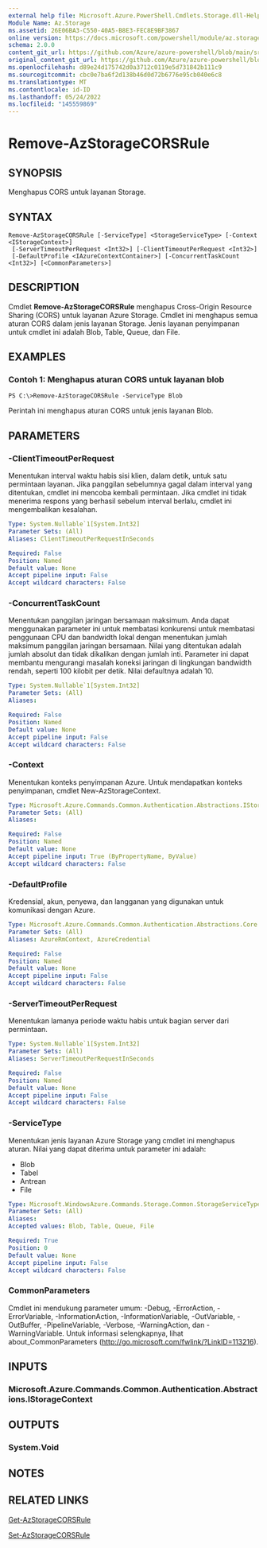 ```yaml
---
external help file: Microsoft.Azure.PowerShell.Cmdlets.Storage.dll-Help.xml
Module Name: Az.Storage
ms.assetid: 26E06BA3-C550-40A5-B8E3-FEC8E9BF3867
online version: https://docs.microsoft.com/powershell/module/az.storage/remove-azstoragecorsrule
schema: 2.0.0
content_git_url: https://github.com/Azure/azure-powershell/blob/main/src/Storage/Storage.Management/help/Remove-AzStorageCORSRule.md
original_content_git_url: https://github.com/Azure/azure-powershell/blob/main/src/Storage/Storage.Management/help/Remove-AzStorageCORSRule.md
ms.openlocfilehash: d89e24d175742d0a3712c0119e5d731842b111c9
ms.sourcegitcommit: cbc0e7ba6f2d138b46d0d72b6776e95cb040e6c8
ms.translationtype: MT
ms.contentlocale: id-ID
ms.lasthandoff: 05/24/2022
ms.locfileid: "145559869"
---
```

# Remove-AzStorageCORSRule

## SYNOPSIS
Menghapus CORS untuk layanan Storage.

## SYNTAX

```
Remove-AzStorageCORSRule [-ServiceType] <StorageServiceType> [-Context <IStorageContext>]
 [-ServerTimeoutPerRequest <Int32>] [-ClientTimeoutPerRequest <Int32>]
 [-DefaultProfile <IAzureContextContainer>] [-ConcurrentTaskCount <Int32>] [<CommonParameters>]
```

## DESCRIPTION
Cmdlet **Remove-AzStorageCORSRule** menghapus Cross-Origin Resource Sharing (CORS) untuk layanan Azure Storage.
Cmdlet ini menghapus semua aturan CORS dalam jenis layanan Storage.
Jenis layanan penyimpanan untuk cmdlet ini adalah Blob, Table, Queue, dan File.

## EXAMPLES

### Contoh 1: Menghapus aturan CORS untuk layanan blob
```
PS C:\>Remove-AzStorageCORSRule -ServiceType Blob
```

Perintah ini menghapus aturan CORS untuk jenis layanan Blob.

## PARAMETERS

### -ClientTimeoutPerRequest
Menentukan interval waktu habis sisi klien, dalam detik, untuk satu permintaan layanan.
Jika panggilan sebelumnya gagal dalam interval yang ditentukan, cmdlet ini mencoba kembali permintaan.
Jika cmdlet ini tidak menerima respons yang berhasil sebelum interval berlalu, cmdlet ini mengembalikan kesalahan.

```yaml
Type: System.Nullable`1[System.Int32]
Parameter Sets: (All)
Aliases: ClientTimeoutPerRequestInSeconds

Required: False
Position: Named
Default value: None
Accept pipeline input: False
Accept wildcard characters: False
```

### -ConcurrentTaskCount
Menentukan panggilan jaringan bersamaan maksimum.
Anda dapat menggunakan parameter ini untuk membatasi konkurensi untuk membatasi penggunaan CPU dan bandwidth lokal dengan menentukan jumlah maksimum panggilan jaringan bersamaan.
Nilai yang ditentukan adalah jumlah absolut dan tidak dikalikan dengan jumlah inti.
Parameter ini dapat membantu mengurangi masalah koneksi jaringan di lingkungan bandwidth rendah, seperti 100 kilobit per detik.
Nilai defaultnya adalah 10.

```yaml
Type: System.Nullable`1[System.Int32]
Parameter Sets: (All)
Aliases:

Required: False
Position: Named
Default value: None
Accept pipeline input: False
Accept wildcard characters: False
```

### -Context
Menentukan konteks penyimpanan Azure.
Untuk mendapatkan konteks penyimpanan, cmdlet New-AzStorageContext.

```yaml
Type: Microsoft.Azure.Commands.Common.Authentication.Abstractions.IStorageContext
Parameter Sets: (All)
Aliases:

Required: False
Position: Named
Default value: None
Accept pipeline input: True (ByPropertyName, ByValue)
Accept wildcard characters: False
```

### -DefaultProfile
Kredensial, akun, penyewa, dan langganan yang digunakan untuk komunikasi dengan Azure.

```yaml
Type: Microsoft.Azure.Commands.Common.Authentication.Abstractions.Core.IAzureContextContainer
Parameter Sets: (All)
Aliases: AzureRmContext, AzureCredential

Required: False
Position: Named
Default value: None
Accept pipeline input: False
Accept wildcard characters: False
```

### -ServerTimeoutPerRequest
Menentukan lamanya periode waktu habis untuk bagian server dari permintaan.

```yaml
Type: System.Nullable`1[System.Int32]
Parameter Sets: (All)
Aliases: ServerTimeoutPerRequestInSeconds

Required: False
Position: Named
Default value: None
Accept pipeline input: False
Accept wildcard characters: False
```

### -ServiceType
Menentukan jenis layanan Azure Storage yang cmdlet ini menghapus aturan.
Nilai yang dapat diterima untuk parameter ini adalah:
- Blob 
- Tabel 
- Antrean 
- File

```yaml
Type: Microsoft.WindowsAzure.Commands.Storage.Common.StorageServiceType
Parameter Sets: (All)
Aliases:
Accepted values: Blob, Table, Queue, File

Required: True
Position: 0
Default value: None
Accept pipeline input: False
Accept wildcard characters: False
```

### CommonParameters
Cmdlet ini mendukung parameter umum: -Debug, -ErrorAction, -ErrorVariable, -InformationAction, -InformationVariable, -OutVariable, -OutBuffer, -PipelineVariable, -Verbose, -WarningAction, dan -WarningVariable. Untuk informasi selengkapnya, lihat about_CommonParameters (http://go.microsoft.com/fwlink/?LinkID=113216).

## INPUTS

### Microsoft.Azure.Commands.Common.Authentication.Abstractions.IStorageContext

## OUTPUTS

### System.Void

## NOTES

## RELATED LINKS

[Get-AzStorageCORSRule](./Get-AzStorageCORSRule.md)

[Set-AzStorageCORSRule](./Set-AzStorageCORSRule.md)


